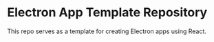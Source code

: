 # Electron App Template Repository
This repo serves as a template for creating Electron apps using React.